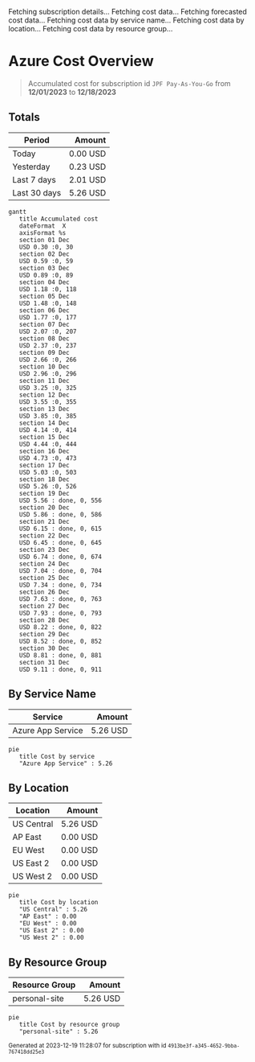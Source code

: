 Fetching subscription details...
Fetching cost data...
Fetching forecasted cost data...
Fetching cost data by service name...
Fetching cost data by location...
Fetching cost data by resource group...
# Azure Cost Overview

> Accumulated cost for subscription id `JPF Pay-As-You-Go` from **12/01/2023** to **12/18/2023**

## Totals

|Period|Amount|
|---|---:|
|Today|0.00 USD|
|Yesterday|0.23 USD|
|Last 7 days|2.01 USD|
|Last 30 days|5.26 USD|

```mermaid
gantt
   title Accumulated cost
   dateFormat  X
   axisFormat %s
   section 01 Dec
   USD 0.30 :0, 30
   section 02 Dec
   USD 0.59 :0, 59
   section 03 Dec
   USD 0.89 :0, 89
   section 04 Dec
   USD 1.18 :0, 118
   section 05 Dec
   USD 1.48 :0, 148
   section 06 Dec
   USD 1.77 :0, 177
   section 07 Dec
   USD 2.07 :0, 207
   section 08 Dec
   USD 2.37 :0, 237
   section 09 Dec
   USD 2.66 :0, 266
   section 10 Dec
   USD 2.96 :0, 296
   section 11 Dec
   USD 3.25 :0, 325
   section 12 Dec
   USD 3.55 :0, 355
   section 13 Dec
   USD 3.85 :0, 385
   section 14 Dec
   USD 4.14 :0, 414
   section 15 Dec
   USD 4.44 :0, 444
   section 16 Dec
   USD 4.73 :0, 473
   section 17 Dec
   USD 5.03 :0, 503
   section 18 Dec
   USD 5.26 :0, 526
   section 19 Dec
   USD 5.56 : done, 0, 556
   section 20 Dec
   USD 5.86 : done, 0, 586
   section 21 Dec
   USD 6.15 : done, 0, 615
   section 22 Dec
   USD 6.45 : done, 0, 645
   section 23 Dec
   USD 6.74 : done, 0, 674
   section 24 Dec
   USD 7.04 : done, 0, 704
   section 25 Dec
   USD 7.34 : done, 0, 734
   section 26 Dec
   USD 7.63 : done, 0, 763
   section 27 Dec
   USD 7.93 : done, 0, 793
   section 28 Dec
   USD 8.22 : done, 0, 822
   section 29 Dec
   USD 8.52 : done, 0, 852
   section 30 Dec
   USD 8.81 : done, 0, 881
   section 31 Dec
   USD 9.11 : done, 0, 911
```

## By Service Name

|Service|Amount|
|---|---:|
|Azure App Service|5.26 USD|

```mermaid
pie
   title Cost by service
   "Azure App Service" : 5.26
```

## By Location

|Location|Amount|
|---|---:|
|US Central|5.26 USD|
|AP East|0.00 USD|
|EU West|0.00 USD|
|US East 2|0.00 USD|
|US West 2|0.00 USD|

```mermaid
pie
   title Cost by location
   "US Central" : 5.26
   "AP East" : 0.00
   "EU West" : 0.00
   "US East 2" : 0.00
   "US West 2" : 0.00
```

## By Resource Group

|Resource Group|Amount|
|---|---:|
|personal-site|5.26 USD|

```mermaid
pie
   title Cost by resource group
   "personal-site" : 5.26
```

<sup>Generated at 2023-12-19 11:28:07 for subscription with id `4913be3f-a345-4652-9bba-767418dd25e3`</sup>
